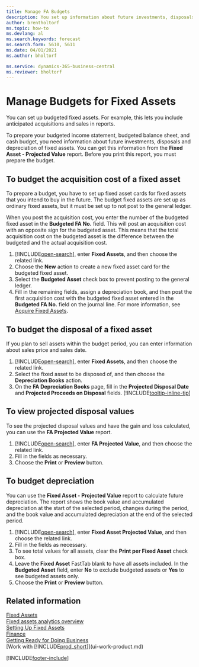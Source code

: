 ```yaml
---
title: Manage FA Budgets
description: You set up information about future investments, disposals, and depreciation of fixed assets to help prepare budgets and forecasts.
author: brentholtorf
ms.topic: how-to
ms.devlang: al
ms.search.keywords: forecast
ms.search.form: 5610, 5611
ms.date: 04/01/2021
ms.author: bholtorf

ms.service: dynamics-365-business-central
ms.reviewer: bholtorf
---
```

# Manage Budgets for Fixed Assets

You can set up budgeted fixed assets. For example, this lets you include anticipated acquisitions and sales in reports.  

To prepare your budgeted income statement, budgeted balance sheet, and cash budget, you need information about future investments, disposals and depreciation of fixed assets. You can get this information from the **Fixed Asset - Projected Value** report. Before you print this report, you must prepare the budget.  

## To budget the acquisition cost of a fixed asset

To prepare a budget, you have to set up fixed asset cards for fixed assets that you intend to buy in the future. The budget fixed assets are set up as ordinary fixed assets, but it must be set up to not post to the general ledger.

When you post the acquisition cost, you enter the number of the budgeted fixed asset in the **Budgeted FA No.** field. This will post an acquisition cost with an opposite sign for the budgeted asset. This means that the total acquisition cost on the budgeted asset is the difference between the budgeted and the actual acquisition cost.

1. [!INCLUDE[open-search](includes/open-search.md)], enter **Fixed Assets**, and then choose the related link.
2. Choose the **New** action to create a new fixed asset card for the budgeted fixed asset.
3. Select the **Budgeted Asset** check box to prevent posting to the general ledger.
4. Fill in the remaining fields, assign a depreciation book, and then post the first acquisition cost with the budgeted fixed asset entered in the **Budgeted FA No.** field on the journal line. For more information, see [Acquire Fixed Assets](fa-how-acquire.md).

## To budget the disposal of a fixed asset

If you plan to sell assets within the budget period, you can enter information about sales price and sales date.

1. [!INCLUDE[open-search](includes/open-search.md)], enter **Fixed Assets**, and then choose the related link.
2. Select the fixed asset to be disposed of, and then choose the **Depreciation Books** action.
3. On the **FA Depreciation Books** page, fill in the **Projected Disposal Date** and **Projected Proceeds on Disposal** fields. [!INCLUDE[tooltip-inline-tip](includes/tooltip-inline-tip_md.md)]

## To view projected disposal values

To see the projected disposal values and have the gain and loss calculated, you can use the **FA Projected Value** report.

1. [!INCLUDE[open-search](includes/open-search.md)], enter **FA Projected Value**, and then choose the related link.
2. Fill in the fields as necessary.
3. Choose the **Print** or **Preview** button.

## To budget depreciation

You can use the **Fixed Asset - Projected Value** report to calculate future depreciation. The report shows the book value and accumulated depreciation at the start of the selected period, changes during the period, and the book value and accumulated depreciation at the end of the selected period.

1. [!INCLUDE[open-search](includes/open-search.md)], enter **Fixed Asset Projected Value**, and then choose the related link.
2. Fill in the fields as necessary.
3. To see total values for all assets, clear the **Print per Fixed Asset** check box.
4. Leave the **Fixed Asset** FastTab blank to have all assets included. In the **Budgeted Asset** field, enter **No** to exclude budgeted assets or **Yes** to see budgeted assets only.
5. Choose the **Print** or **Preview** button.

## Related information

[Fixed Assets](fa-manage.md)  
[Fixed assets analytics overview](fa-analytics-overview.md)   
[Setting Up Fixed Assets](fa-setup.md)  
[Finance](finance.md)  
[Getting Ready for Doing Business](ui-get-ready-business.md)  
[Work with [!INCLUDE[prod_short](includes/prod_short.md)]](ui-work-product.md)


[!INCLUDE[footer-include](includes/footer-banner.md)]
